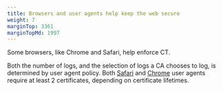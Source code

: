 ```yaml
---
title: Browsers and user agents help keep the web secure
weight: 7
marginTop: 3361
marginTopMd: 1997
---
```

Some browsers, like Chrome and Safari, help enforce CT.

Both the number of logs, and the selection of logs a CA chooses to log, is determined by user agent policy. Both [Safari](https://support.apple.com/en-gb/HT205280) and [Chrome](https://github.com/chromium/ct-policy#chromium-certificate-transparency-policy) user agents require at least 2 certificates, depending on certificate lifetimes.
